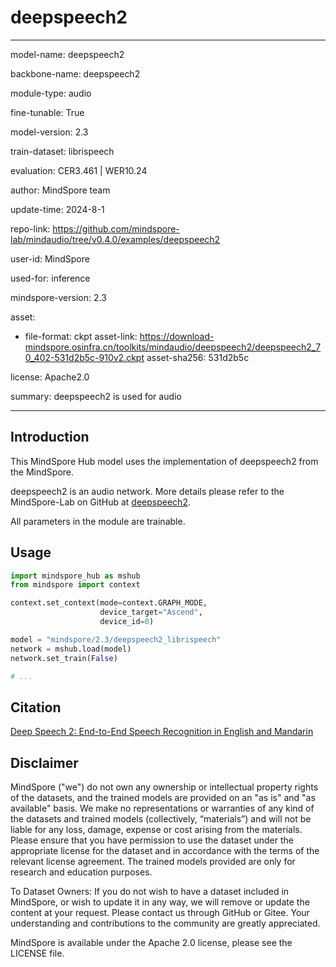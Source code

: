 # deepspeech2

---

model-name: deepspeech2

backbone-name: deepspeech2

module-type: audio

fine-tunable: True

model-version: 2.3

train-dataset:  librispeech

evaluation: CER3.461 | WER10.24

author: MindSpore team

update-time: 2024-8-1

repo-link: <https://github.com/mindspore-lab/mindaudio/tree/v0.4.0/examples/deepspeech2>

user-id: MindSpore

used-for: inference

mindspore-version: 2.3

asset:

-
    file-format: ckpt
    asset-link: <https://download-mindspore.osinfra.cn/toolkits/mindaudio/deepspeech2/deepspeech2_70_402-531d2b5c-910v2.ckpt>
    asset-sha256: 531d2b5c

license: Apache2.0

summary: deepspeech2 is used for audio

---

## Introduction

This MindSpore Hub model uses the implementation of deepspeech2 from the MindSpore.

deepspeech2 is an audio network. More details please refer to the MindSpore-Lab on GitHub at [deepspeech2](https://github.com/mindspore-lab/mindaudio/blob/v0.4.0/examples/deepspeech2/readme.md).

All parameters in the module are trainable.

## Usage

```python
import mindspore_hub as mshub
from mindspore import context

context.set_context(mode=context.GRAPH_MODE,
                    device_target="Ascend",
                    device_id=0)

model = "mindspore/2.3/deepspeech2_librispeech"
network = mshub.load(model)
network.set_train(False)

# ...
```

## Citation

[Deep Speech 2: End-to-End Speech Recognition in English and Mandarin](https://arxiv.org/pdf/1512.02595.pdf)

## Disclaimer

MindSpore ("we") do not own any ownership or intellectual property rights of the datasets, and the trained models are provided on an "as is" and "as available" basis. We make no representations or warranties of any kind of the datasets and trained models (collectively, “materials”) and will not be liable for any loss, damage, expense or cost arising from the materials. Please ensure that you have permission to use the dataset under the appropriate license for the dataset and in accordance with the terms of the relevant license agreement. The trained models provided are only for research and education purposes.

To Dataset Owners: If you do not wish to have a dataset included in MindSpore, or wish to update it in any way, we will remove or update the content at your request. Please contact us through GitHub or Gitee. Your understanding and contributions to the community are greatly appreciated.

MindSpore is available under the Apache 2.0 license, please see the LICENSE file.
